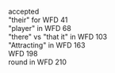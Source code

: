 accepted  
"their" for WFD 41  
"player" in WFD 68  
"there" vs "that it" in WFD 103  
"Attracting" in WFD 163  
WFD 198  
round in WFD 210  

